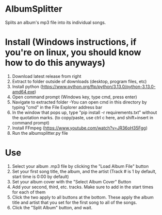 # AlbumSplitter
Splits an album's mp3 file into its individual songs.

# Install (Windows instructions, if you're on linux, you should know how to do this anyways)
1. Download latest release from right
2. Extract to folder outside of downloads (desktop, program files, etc)
3. Install python (https://www.python.org/ftp/python/3.13.0/python-3.13.0-amd64.exe)
4. Open command prompt (Windows key, type cmd, press enter)
5. Navigate to extracted folder
	-You can open cmd in this directory by typing "cmd" in the File Explorer address bar
6. In the window that pops up, type "pip install -r requirements.txt" without the quotation marks. (to copy/paste, use ctrl c here, and shift+insert in command prompt)
7. Install FFmpeg (https://www.youtube.com/watch?v=JR36oH35Fgg)
8. Run the albumsplitter.py file

# Use
1. Select your album .mp3 file by clicking the "Load Album File" button
2. Set your first song title, the album, and the artist (Track # is 1 by default, start time is 0:00 by default)
3. Set your album cover with the "Select Album Cover" Button
4. Add your second, third, etc. tracks. Make sure to add in the start times for each of them
5. Click the two apply to all buttons at the bottom. These apply the album title and artist that you set for the first song to all of the songs.
6. Click the "Split Album" button, and wait.
